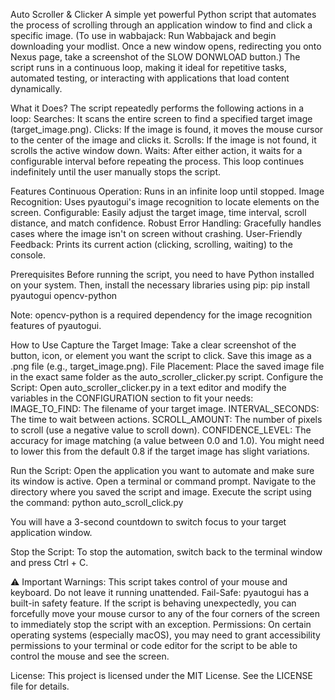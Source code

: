 Auto Scroller & Clicker
A simple yet powerful Python script that automates the process of scrolling through an application window to find and click a specific image. 
(To use in wabbajack: Run Wabbajack and begin downloading your modlist. Once a new window opens, redirecting you onto Nexus page, take a screenshot of the SLOW DONWLOAD button.)
The script runs in a continuous loop, making it ideal for repetitive tasks, automated testing, or interacting with applications that load content dynamically.

What it Does?
The script repeatedly performs the following actions in a loop:
Searches: It scans the entire screen to find a specified target image (target_image.png).
Clicks: If the image is found, it moves the mouse cursor to the center of the image and clicks it.
Scrolls: If the image is not found, it scrolls the active window down.
Waits: After either action, it waits for a configurable interval before repeating the process.
This loop continues indefinitely until the user manually stops the script.

Features
Continuous Operation: Runs in an infinite loop until stopped.
Image Recognition: Uses pyautogui's image recognition to locate elements on the screen.
Configurable: Easily adjust the target image, time interval, scroll distance, and match confidence.
Robust Error Handling: Gracefully handles cases where the image isn't on screen without crashing.
User-Friendly Feedback: Prints its current action (clicking, scrolling, waiting) to the console.

Prerequisites
Before running the script, you need to have Python installed on your system. 
Then, install the necessary libraries using pip:
pip install pyautogui opencv-python

Note: opencv-python is a required dependency for the image recognition features of pyautogui.

How to Use
Capture the Target Image: Take a clear screenshot of the button, icon, or element you want the script to click. Save this image as a .png file (e.g., target_image.png).
File Placement: Place the saved image file in the exact same folder as the auto_scroller_clicker.py script.
Configure the Script: Open auto_scroller_clicker.py in a text editor and modify the variables in the CONFIGURATION section to fit your needs:
IMAGE_TO_FIND: The filename of your target image.
INTERVAL_SECONDS: The time to wait between actions.
SCROLL_AMOUNT: The number of pixels to scroll (use a negative value to scroll down).
CONFIDENCE_LEVEL: The accuracy for image matching (a value between 0.0 and 1.0). You might need to lower this from the default 0.8 if the target image has slight variations.

Run the Script:
Open the application you want to automate and make sure its window is active.
Open a terminal or command prompt.
Navigate to the directory where you saved the script and image.
Execute the script using the command:
python auto_scroll_click.py

You will have a 3-second countdown to switch focus to your target application window.

Stop the Script: To stop the automation, switch back to the terminal window and press Ctrl + C.

⚠️ Important Warnings:
This script takes control of your mouse and keyboard. Do not leave it running unattended.
Fail-Safe: pyautogui has a built-in safety feature. If the script is behaving unexpectedly, you can forcefully move your mouse cursor to any of the four corners of the screen to immediately stop the script with an exception.
Permissions: On certain operating systems (especially macOS), you may need to grant accessibility permissions to your terminal or code editor for the script to be able to control the mouse and see the screen.

License: This project is licensed under the MIT License. See the LICENSE file for details.
